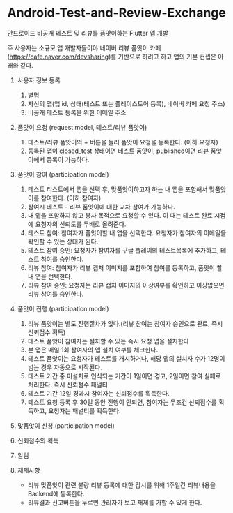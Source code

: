# Android-Test-and-Review-Exchange
안드로이드 비공개 테스트 및 리뷰를 품앗이하는 Flutter 앱 개발

주 사용자는 소규모 앱 개발자들이야
네이버 리뷰 품앗이 카페 (https://cafe.naver.com/devsharing)를 기반으로 하려고 하고
앱의 기본 컨셉은 아래와 같다.

1. 사용자 정보 등록
    1) 별명
    2) 자신의 앱(앱 id, 상태(테스트 또는 플레이스토어 등록), 네이버 카페 요청 주소)
    3) 비공개 테스트 등록을 위한 이메일 주소

2. 품앗이 요청 (request model, 테스트/리뷰 품앗이)
    1) 테스트/리뷰 품앗이의 + 버튼을 눌러 품앗이 요청을 등록한다. (이하 요청자) 
    2) 등록된 앱이 closed_test 상태이면 테스트 품앗이, published이면 리뷰 품앗이에서 등록이 가능하다.

3. 품앗이 참여 (participation model) 
    1) 테스트 리스트에서 앱을 선택 후, 맞품앗이하고자 하는 내 앱을 포함해서 맞품앗이를 참여한다. (이하 참여자)
    2) 참여시 테스트 - 리뷰 품앗이에 대한 교차 참여가 가능하다. 
    3) 내 앱을 포함하지 않고 봉사 목적으로 요청할 수 있다. 이 때는 테스트 완료 시점에 요청자의 신뢰도를 두배로 올려준다.
    4) 테스트 참여: 참여자가 품앗이할 내 앱을 선택한다. 요청자가 참여자의 이메일을 확인할 수 있는 상태가 된다.
    5) 테스트 참여 승인: 요청자가 참여자를 구글 플레이의 테스트목록에 추가하고, 테스트 참여를 승인한다.
    6) 리뷰 참여: 참여자가 리뷰 캡처 이미지를 포함하여 참여를 등록하고, 품앗이 할 내 앱을 선택한다.
    7) 리뷰 참여 승인: 요청자는 리뷰 캡처 이미지의 이상여부를 확인하고 이상없으면 리뷰 참여를 승인한다.

4. 품앗이 진행 (participation model)
   1) 리뷰 품앗이는 별도 진행절차가 없다.(리뷰 참여는 참여자 승인으로 완료, 즉시 신뢰점수 획득)
   2) 테스트 품앗이 참여자는 설치할 수 있는 즉시 요청 앱을 설치한다
   3) 본 앱은 매일 1회 참여자의 앱 설치 여부를 체크한다.
   4) 테스트 품앗이는 요청자가 테스트를 개시하거나, 해당 앱의 설치자 수가 12명이 넘는 경우 자동으로 시작된다.
   5) 테스트 기간 중 미설치로 인식되는 기간이 1일이면 경고, 2일이면 참여 실패로 처리한다. 즉시 신뢰점수 패널티
   6) 테스트 기간 12일 경과시 참여자는 신뢰점수를 획득한다.
   7) 테스트 요청 등록 후 30일 동안 진행이 안되면, 참여자는 무조건 신뢰점수를 획득하고, 요청자는 패널티를 획득한다. 
        
5. 맞품앗이 신청 (participation model)

6. 신뢰점수의 획득

7. 알림

8. 재제사항
    - 리뷰 맞품앗이 관련 불량 리뷰 등록에 대한 감시를 위해 1주일간 리뷰내용을 Backend에 등록한다.
    - 리뷰결과 신고버튼을 누르면 관리자가 보고 재제를 가할 수 있게 한다.

